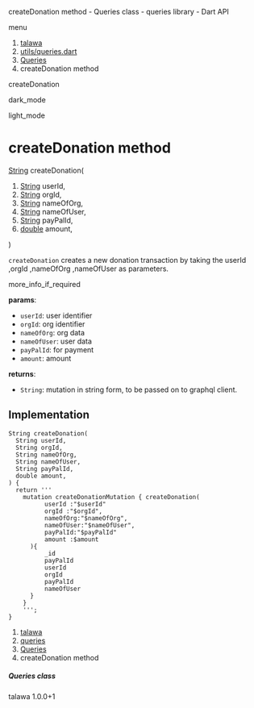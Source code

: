 




createDonation method - Queries class - queries library - Dart API







menu

1. [talawa](../../index.html)
2. [utils/queries.dart](../../file-___home_harshil_Desktop_open-source_palisadoes_talawa_lib_utils_queries/)
3. [Queries](../../file-___home_harshil_Desktop_open-source_palisadoes_talawa_lib_utils_queries/Queries-class.html)
4. createDonation method

createDonation


dark\_mode

light\_mode




# createDonation method


[String](https://api.flutter.dev/flutter/dart-core/String-class.html)
createDonation(

1. [String](https://api.flutter.dev/flutter/dart-core/String-class.html) userId,
2. [String](https://api.flutter.dev/flutter/dart-core/String-class.html) orgId,
3. [String](https://api.flutter.dev/flutter/dart-core/String-class.html) nameOfOrg,
4. [String](https://api.flutter.dev/flutter/dart-core/String-class.html) nameOfUser,
5. [String](https://api.flutter.dev/flutter/dart-core/String-class.html) payPalId,
6. [double](https://api.flutter.dev/flutter/dart-core/double-class.html) amount,

)

`createDonation` creates a new donation transaction by taking the userId ,orgId ,nameOfOrg ,nameOfUser as parameters.

more\_info\_if\_required

**params**:

* `userId`: user identifier
* `orgId`: org identifier
* `nameOfOrg`: org data
* `nameOfUser`: user data
* `payPalId`: for payment
* `amount`: amount

**returns**:

* `String`: mutation in string form, to be passed on to graphql client.

## Implementation

```
String createDonation(
  String userId,
  String orgId,
  String nameOfOrg,
  String nameOfUser,
  String payPalId,
  double amount,
) {
  return '''
    mutation createDonationMutation { createDonation(
          userId :"$userId"
          orgId :"$orgId",
          nameOfOrg:"$nameOfOrg",
          nameOfUser:"$nameOfUser",
          payPalId:"$payPalId"
          amount :$amount
      ){
          _id
          payPalId
          userId
          orgId
          payPalId
          nameOfUser
      }
    }
    ''';
}
```

 


1. [talawa](../../index.html)
2. [queries](../../file-___home_harshil_Desktop_open-source_palisadoes_talawa_lib_utils_queries/)
3. [Queries](../../file-___home_harshil_Desktop_open-source_palisadoes_talawa_lib_utils_queries/Queries-class.html)
4. createDonation method

##### Queries class





talawa
1.0.0+1






